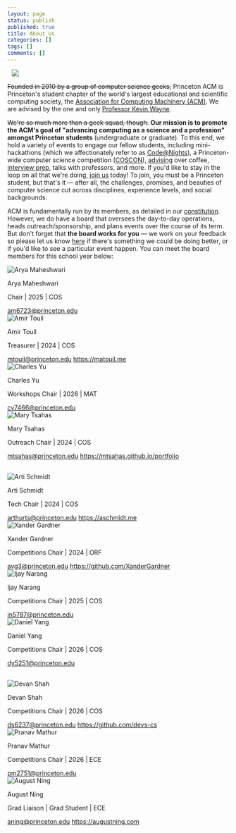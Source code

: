 ```yaml
---
layout: page
status: publish
published: true
title: About Us
categories: []
tags: []
comments: []
---
```


<img src="/images/acm_at_princeton_with_chapter_grey.png" style="margin-left: 10px">

~~Founded in 2010 by a group of computer science geeks,~~ Princeton ACM is Princeton's student chapter of the world's largest educational and scientific computing society, the <a href="https://acm.org" target="_blank">Association for Computing Machinery (ACM)</a>. We are advised by the one and only <a href="https://www.cs.princeton.edu/~wayne/contact/" target="_blank">Professor Kevin Wayne</a>.

~~We're so much more than a geek squad, though.~~ **Our mission is to promote the ACM's goal of "advancing computing as a science and a profession" amongst Princeton students** (undergraduate or graduate). To this end, we hold a variety of events to engage our fellow students, including mini-hackathons (which we affectionately refer to as [Code@Nights](/events/code-at-night)), a Princeton-wide computer science competition ([COSCON](/events/coscon)), [advising](/events/advising) over coffee, [interview prep](/events/interview_prep), talks with professors, and more. If you'd like to stay in the loop on all that we're doing, [join us](https://forms.gle/MXidbe4AvtaXKLbg9) today! To join, you must be a Princeton student, but that's it — after all, the challenges, promises, and beauties of computer science cut across disciplines, experience levels, and social backgrounds.

ACM is fundamentally run by its members, as detailed in our [constitution](/about/constitution/). However, we do have a board that oversees the day-to-day operations, heads outreach/sponsorship, and plans events over the course of its term. But don't forget that **the board works for you** — we work on your feedback so please let us know [here](/contact/) if there's something we could be doing better, or if you'd like to see a particular event happen. You can meet the board members for this school year below:

<div class="grid officer-grid pt-lg-3">
<div class="row" style="flex-wrap: nowrap; margin-bottom: 30px">

  <div class="col-lg-3">
    <div>
      <img class="officer-image" src="/images/officers/2023-2024/arya_maheshwari.jpg" alt="Arya Maheshwari">
      <p class="officer-name">Arya Maheshwari</p>
      <p class="officer-info">Chair | 2025 | COS</p>
      <a href="mailto:am6723@princeton.edu">am6723@princeton.edu</a>
    </div>
  </div>

  <div class="col-lg-3">
    <div>
      <img class="officer-image" src="/images/officers/2023-2024/amir_touil.jpg" alt="Amir Touil">
      <p class="officer-name">Amir Touil</p>
      <p class="officer-info">Treasurer | 2024 | COS</p>
      <a href="mailto:mtouil@princeton.edu">mtouil@princeton.edu</a>
      <a href="https://matouil.me">https://matouil.me</a>
    </div>
  </div>

  <div class="col-lg-3">
    <div>
      <img class="officer-image" src="/images/officers/2023-2024/charles_yu.jpg" alt="Charles Yu">
      <p class="officer-name">Charles Yu</p>
      <p class="officer-info">Workshops Chair | 2026 | MAT</p>
      <a href="mailto:cy7466@princeton.edu">cy7466@princeton.edu</a>
    </div>
  </div>

  <div class="col-lg-3">
    <div>
      <img class="officer-image" src="/images/officers/2023-2024/mary_tsahas.jpg" alt="Mary Tsahas">
      <p class="officer-name">Mary Tsahas</p>
      <p class="officer-info">Outreach Chair | 2024 | COS</p>
      <a href="mailto:mtsahas@princeton.edu">mtsahas@princeton.edu</a>
      <a href="https://mtsahas.github.io/portfolio">https://mtsahas.github.io/portfolio</a>
    </div>
  </div>

</div>

<div class="row" style="flex-wrap: nowrap; margin-bottom: 30px">

  <div class="col-lg-3">
    <div>
      <img class="officer-image" src="/images/officers/2023-2024/arti_schmidt.jpg" alt="Arti Schmidt">
      <p class="officer-name">Arti Schmidt</p>
      <p class="officer-info">Tech Chair | 2024 | COS</p>
      <a href="mailto:arthurts@princeton.edu">arthurts@princeton.edu</a>
      <a href="https://aschmidt.me">https://aschmidt.me</a>
    </div>
  </div>

  <div class="col-lg-3">
    <div>
      <img class="officer-image" src="/images/officers/2023-2024/xander_gardner.jpg" alt="Xander Gardner">
      <p class="officer-name">Xander Gardner</p>
      <p class="officer-info">Competitions Chair | 2024 | ORF</p>
      <a href="mailto:avg3@princeton.edu">avg3@princeton.edu</a>
      <a href="https://github.com/XanderGardner">https://github.com/XanderGardner</a>
    </div>
  </div>

  <div class="col-lg-3">
    <div>
      <img class="officer-image" src="/images/officers/2023-2024/ijay_narang.jpg" alt="Ijay Narang">
      <p class="officer-name">Ijay Narang</p>
      <p class="officer-info">Competitions Chair | 2025 | COS</p>
      <a href="mailto:in5787@princeton.edu">in5787@princeton.edu</a>
    </div>
  </div>

  <div class="col-lg-3">
    <div>
      <img class="officer-image" src="/images/officers/2023-2024/daniel_yang.jpg" alt="Daniel Yang">
      <p class="officer-name">Daniel Yang</p>
      <p class="officer-info">Competitions Chair | 2026 | COS</p>
      <a href="mailto:dy5251@princeton.edu">dy5251@princeton.edu</a>
    </div>
  </div>

</div>

<div class="row" style="flex-wrap: nowrap; margin-bottom: 30px">

  <div class="col-lg-3">
    <div>
      <img class="officer-image" src="/images/officers/2023-2024/devan_shah.jpg" alt="Devan Shah">
      <p class="officer-name">Devan Shah</p>
      <p class="officer-info">Competitions Chair | 2026 | COS</p>
      <a href="mailto:ds6237@princeton.edu">ds6237@princeton.edu</a>
      <a href="https://github.com/devs-cs">https://github.com/devs-cs</a>
    </div>
  </div>

  <div class="col-lg-3">
    <div>
      <img class="officer-image" src="/images/officers/2023-2024/pranav_mathur.jpg" alt="Pranav Mathur">
      <p class="officer-name">Pranav Mathur</p>
      <p class="officer-info">Competitions Chair | 2026 | ECE</p>
      <a href="mailto:pm2751@princeton.edu">pm2751@princeton.edu</a>
    </div>
  </div>

  <div class="col-lg-3">
    <div>
      <img class="officer-image" src="/images/officers/2023-2024/august_ning.jpg" alt="August Ning">
      <p class="officer-name">August Ning</p>
      <p class="officer-info">Grad Liaison | Grad Student | ECE</p>
      <a href="mailto:aning@princeton.edu">aning@princeton.edu</a>
      <a href="https://augustning.com">https://augustning.com</a>
    </div>
  </div>

</div>
</div>
